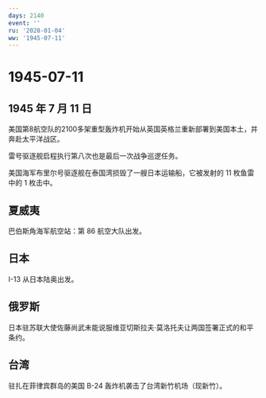 ```yaml
---
days: 2140
event: ''
ru: '2028-01-04'
ww: '1945-07-11'
---
```


# 1945-07-11

## 1945 年 7 月 11 日

美国第8航空队的2100多架重型轰炸机开始从英国英格兰重新部署到美国本土，并奔赴太平洋战区。

雷号驱逐舰启程执行第八次也是最后一次战争巡逻任务。

美国海军布里尔号驱逐舰在泰国湾损毁了一艘日本运输船，它被发射的 11
枚鱼雷中的 1 枚击中。

## 夏威夷

巴伯斯角海军航空站：第 86 航空大队出发。

## 日本

I-13 从日本陆奥出发。

## 俄罗斯

日本驻苏联大使佐藤尚武未能说服维亚切斯拉夫·莫洛托夫让两国签署正式的和平条约。

## 台湾

驻扎在菲律宾群岛的美国 B-24 轰炸机袭击了台湾新竹机场（现新竹）。